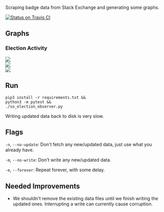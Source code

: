 Scraping badge data from Stack Exchange and generating some graphs.

[![Status on Travis CI](https://travis-ci.org/jeremybanks/badge-scraper.svg)](https://travis-ci.org/jeremybanks/badge-scraper)

## Graphs

### Election Activity

![](https://rawgit.com/jeremybanks/badge-scraper/master/images/election-5-6-both-cumulative.svg)  
![](https://rawgit.com/jeremybanks/badge-scraper/master/images/election-6-both-per-hour.svg)  
![](https://rawgit.com/jeremybanks/badge-scraper/master/images/election-5-both-per-hour.svg)  

## Run

    pip3 install -r requirements.txt &&
    python3 -m pytest &&
    ./so_election_observer.py

Writing updated data back to disk is very slow.

## Flags

`-n`, `--no-update`: Don't fetch any new/updated data, just use what you already have.

`-m`, `--no-write`: Don't write any new/updated data.

`-e`, `--forever`: Repeat forever, with some delay.

## Needed Improvements

- We shouldn't remove the existing data files until we finish writing the updated ones. Interrupting a write can currently cause corruption.
